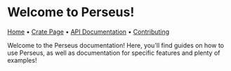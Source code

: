 # Welcome to Perseus!

[Home][repo] • [Crate Page][crate] • [API Documentation][docs] • [Contributing][contrib]

Welcome to the Perseus documentation! Here, you'll find guides on how to use Perseus, as well as documentation for specific features and plenty of examples!

[repo]: https://github.com/arctic-hen7/perseus
[crate]: https://crates.io/crates/perseus
[docs]: https://docs.rs/perseus
[contrib]: ./CONTRIBUTING.md
